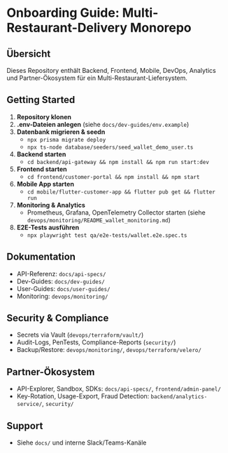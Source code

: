 # Onboarding Guide: Multi-Restaurant-Delivery Monorepo

## Übersicht
Dieses Repository enthält Backend, Frontend, Mobile, DevOps, Analytics und Partner-Ökosystem für ein Multi-Restaurant-Liefersystem.

## Getting Started
1. **Repository klonen**
2. **.env-Dateien anlegen** (siehe `docs/dev-guides/env.example`)
3. **Datenbank migrieren & seedn**
   - `npx prisma migrate deploy`
   - `npx ts-node database/seeders/seed_wallet_demo_user.ts`
4. **Backend starten**
   - `cd backend/api-gateway && npm install && npm run start:dev`
5. **Frontend starten**
   - `cd frontend/customer-portal && npm install && npm start`
6. **Mobile App starten**
   - `cd mobile/flutter-customer-app && flutter pub get && flutter run`
7. **Monitoring & Analytics**
   - Prometheus, Grafana, OpenTelemetry Collector starten (siehe `devops/monitoring/README_wallet_monitoring.md`)
8. **E2E-Tests ausführen**
   - `npx playwright test qa/e2e-tests/wallet.e2e.spec.ts`

## Dokumentation
- API-Referenz: `docs/api-specs/`
- Dev-Guides: `docs/dev-guides/`
- User-Guides: `docs/user-guides/`
- Monitoring: `devops/monitoring/`

## Security & Compliance
- Secrets via Vault (`devops/terraform/vault/`)
- Audit-Logs, PenTests, Compliance-Reports (`security/`)
- Backup/Restore: `devops/monitoring/`, `devops/terraform/velero/`

## Partner-Ökosystem
- API-Explorer, Sandbox, SDKs: `docs/api-specs/`, `frontend/admin-panel/`
- Key-Rotation, Usage-Export, Fraud Detection: `backend/analytics-service/`, `security/`

## Support
- Siehe `docs/` und interne Slack/Teams-Kanäle
